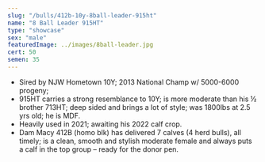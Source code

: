 ```yaml
---
slug: "/bulls/412b-10y-8ball-leader-915ht"
name: "8 Ball Leader 915HT"
type: "showcase"
sex: "male"
featuredImage: ../images/8ball-leader.jpg
cert: 50
semen: 35
---
```


* Sired by NJW Hometown 10Y; 2013 National Champ w/ 5000-6000 progeny;
* 915HT carries a strong resemblance to 10Y; is more moderate than his ½ brother 713HT; deep sided and brings a lot of style; was 1800lbs at 2.5 yrs old; he is MDF.
* Heavily used in 2021; awaiting his 2022 calf crop.  
* Dam Macy 412B (homo blk) has delivered 7 calves (4 herd bulls), all timely; is a clean, smooth and stylish moderate female and always puts a calf in the top group – ready for the donor pen.
